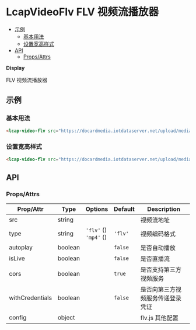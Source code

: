 <!-- 该 README.md 根据 api.yaml 和 docs/*.md 自动生成，为了方便在 GitHub 和 NPM 上查阅。如需修改，请查看源文件 -->

# LcapVideoFlv FLV 视频流播放器

- [示例](#示例)
    - [基本用法](#基本用法)
    - [设置宽高样式](#设置宽高样式)
- [API]()
    - [Props/Attrs](#propsattrs)

**Display**

FLV 视频流播放器

## 示例
### 基本用法

``` html
<lcap-video-flv src="https://docardmedia.iotdataserver.net/upload/media/2020/video/0C64723E852BD5C3CA60BD08C4E2033A.flv" ></lcap-video-flv>
```

### 设置宽高样式

``` html
<lcap-video-flv src="https://docardmedia.iotdataserver.net/upload/media/2020/video/0C64723E852BD5C3CA60BD08C4E2033A.flv" style="width:400px;height:225px"></lcap-video-flv>
```

## API
### Props/Attrs

| Prop/Attr | Type | Options | Default | Description |
| --------- | ---- | ------- | ------- | ----------- |
| src | string |  |  | 视频流地址 |
| type | string | `'flv'` ()<br/>`'mp4'` () | `'flv'` | 视频编码格式 |
| autoplay | boolean |  | `false` | 是否自动播放 |
| isLive | boolean |  | `false` | 是否直播流 |
| cors | boolean |  | `true` | 是否支持第三方视频服务 |
| withCredentials | boolean |  | `false` | 是否向第三方视频服务传递登录凭证 |
| config | object |  |  | flv.js 其他配置 |

